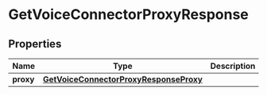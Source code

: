 

# GetVoiceConnectorProxyResponse


## Properties

| Name | Type | Description | Notes |
|------------ | ------------- | ------------- | -------------|
|**proxy** | [**GetVoiceConnectorProxyResponseProxy**](GetVoiceConnectorProxyResponseProxy.md) |  |  [optional] |



